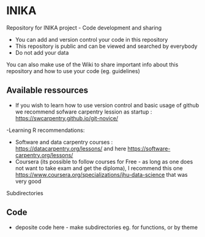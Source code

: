 # INIKA
Repository for INIKA project - Code development and sharing


- You can add and version control your code in this repository
- This repository is public and can be viewed and searched by everybody
- Do not add your data

You can also make use of the Wiki to share important info about this repository and how to use your code (eg. guidelines)

## Available ressources
- If you wish to learn how to use version control and basic usage of github
we recommend sofware carpentry lession as startup : <https://swcarpentry.github.io/git-novice/> 

-Learning R recommendations: 
  - Software and data carpentry courses : <https://datacarpentry.org/lessons/> and here <https://software-carpentry.org/lessons/>
  - Coursera (its possible to follow courses for Free - as long as one does not want to take exam and get the diploma), I recommend this one <https://www.coursera.org/specializations/jhu-data-science> that was very good 


Subdirectories
## Code
- deposite code here - make subdirectories eg. for functions, or by theme 

  

